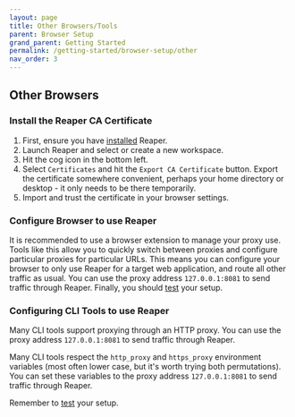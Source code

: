 ```yaml
---
layout: page
title: Other Browsers/Tools
parent: Browser Setup
grand_parent: Getting Started
permalink: /getting-started/browser-setup/other
nav_order: 3
---
```


## Other Browsers

### Install the Reaper CA Certificate

1. First, ensure you have [installed](../installation) Reaper.
2. Launch Reaper and select or create a new workspace.
3. Hit the cog icon in the bottom left.
4. Select `Certificates` and hit the `Export CA Certificate` button. Export the certificate somewhere convenient,
   perhaps your home directory or desktop - it only needs to be there temporarily.
5. Import and trust the certificate in your browser settings.

### Configure Browser to use Reaper

It is recommended to use a browser extension to manage your proxy use. Tools like this allow you to quickly switch
between proxies and configure particular proxies for particular URLs. This means you can configure your browser to only
use Reaper for a target web application, and route all other traffic as usual. You can use the proxy
address `127.0.0.1:8081` to send traffic through Reaper. Finally, you should [test](test) your setup.

### Configuring CLI Tools to use Reaper

Many CLI tools support proxying through an HTTP proxy. You can use the proxy address `127.0.0.1:8081` to send traffic
through Reaper.

Many CLI tools respect the `http_proxy` and `https_proxy` environment variables (most often lower case, but it's worth
trying both permutations). You can set these variables to the proxy address `127.0.0.1:8081` to send traffic through
Reaper.

Remember to [test](test) your setup.
